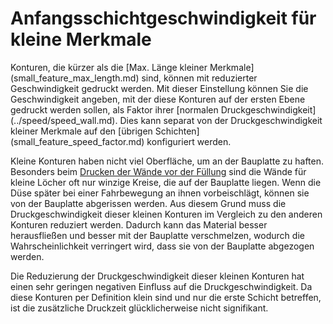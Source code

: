 Anfangsschichtgeschwindigkeit für kleine Merkmale
====
Konturen, die kürzer als die [Max. Länge kleiner Merkmale] (small_feature_max_length.md) sind, können mit reduzierter Geschwindigkeit gedruckt werden. Mit dieser Einstellung können Sie die Geschwindigkeit angeben, mit der diese Konturen auf der ersten Ebene gedruckt werden sollen, als Faktor ihrer [normalen Druckgeschwindigkeit] (../speed/speed_wall.md). Dies kann separat von der Druckgeschwindigkeit kleiner Merkmale auf den [übrigen Schichten] (small_feature_speed_factor.md) konfiguriert werden.

Kleine Konturen haben nicht viel Oberfläche, um an der Bauplatte zu haften. Besonders beim [Drucken der Wände vor der Füllung](../infill/infill_before_walls.md) sind die Wände für kleine Löcher oft nur winzige Kreise, die auf der Bauplatte liegen. Wenn die Düse später bei einer Fahrbewegung an ihnen vorbeischlägt, können sie von der Bauplatte abgerissen werden. Aus diesem Grund muss die Druckgeschwindigkeit dieser kleinen Konturen im Vergleich zu den anderen Konturen reduziert werden. Dadurch kann das Material besser herausfließen und besser mit der Bauplatte verschmelzen, wodurch die Wahrscheinlichkeit verringert wird, dass sie von der Bauplatte abgezogen werden.

Die Reduzierung der Druckgeschwindigkeit dieser kleinen Konturen hat einen sehr geringen negativen Einfluss auf die Druckgeschwindigkeit. Da diese Konturen per Definition klein sind und nur die erste Schicht betreffen, ist die zusätzliche Druckzeit glücklicherweise nicht signifikant.